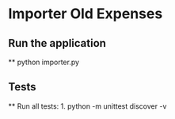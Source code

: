 # Importer Old Expenses

## Run the application

** python importer.py

## Tests

** Run all tests:
    1. python -m unittest discover -v